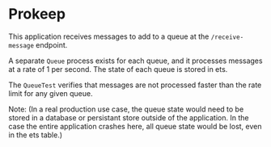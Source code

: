 # Prokeep

This application receives messages to add to a queue at the `/receive-message` endpoint.

A separate `Queue` process exists for each queue, and it processes messages at a rate of 1 per second. The state of each queue is stored in ets.

The `QueueTest` verifies that messages are not processed faster than the rate limit for any given queue.



Note:
(In a real production use case, the queue state would need to be stored in a database or persistant store outside of the application. In the case the entire application crashes here, all queue state would be lost, even in the ets table.)
